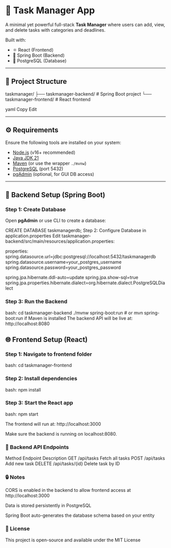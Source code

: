 # 📝 Task Manager App

A minimal yet powerful full-stack **Task Manager** where users can add, view, and delete tasks with categories and deadlines.

Built with:
- ⚛️ React (Frontend)
- 🌱 Spring Boot (Backend)
- 🐘 PostgreSQL (Database)

---

## 📁 Project Structure

taskmanager/
├── taskmanager-backend/ # Spring Boot project
└── taskmanager-frontend/ # React frontend

yaml
Copy
Edit

---

## ⚙️ Requirements

Ensure the following tools are installed on your system:

- [Node.js](https://nodejs.org/) (v16+ recommended)
- [Java JDK 21](https://adoptium.net/)
- [Maven](https://maven.apache.org/) (or use the wrapper `./mvnw`)
- [PostgreSQL](https://www.postgresql.org/) (port 5432)
- [pgAdmin](https://www.pgadmin.org/) (optional, for GUI DB access)

---

## 🧱 Backend Setup (Spring Boot)

### Step 1: Create Database

Open **pgAdmin** or use CLI to create a database:


CREATE DATABASE taskmanagerdb;
Step 2: Configure Database in application.properties
Edit taskmanager-backend/src/main/resources/application.properties:

properties:
spring.datasource.url=jdbc:postgresql://localhost:5432/taskmanagerdb
spring.datasource.username=your_postgres_username
spring.datasource.password=your_postgres_password

spring.jpa.hibernate.ddl-auto=update
spring.jpa.show-sql=true
spring.jpa.properties.hibernate.dialect=org.hibernate.dialect.PostgreSQLDialect

### Step 3: Run the Backend
bash:
cd taskmanager-backend
./mvnw spring-boot:run   # or mvn spring-boot:run if Maven is installed
The backend API will be live at:
http://localhost:8080

## 🌐 Frontend Setup (React)
### Step 1: Navigate to frontend folder
bash:
cd taskmanager-frontend
### Step 2: Install dependencies
bash:
npm install
### Step 3: Start the React app
bash:
npm start

The frontend will run at:
http://localhost:3000

Make sure the backend is running on localhost:8080.

### 📡 Backend API Endpoints
Method	Endpoint	Description
GET	/api/tasks	Fetch all tasks
POST	/api/tasks	Add new task
DELETE	/api/tasks/{id}	Delete task by ID

### 🔒 Notes
CORS is enabled in the backend to allow frontend access at http://localhost:3000

Data is stored persistently in PostgreSQL

Spring Boot auto-generates the database schema based on your entity

### 📄 License
This project is open-source and available under the MIT License

